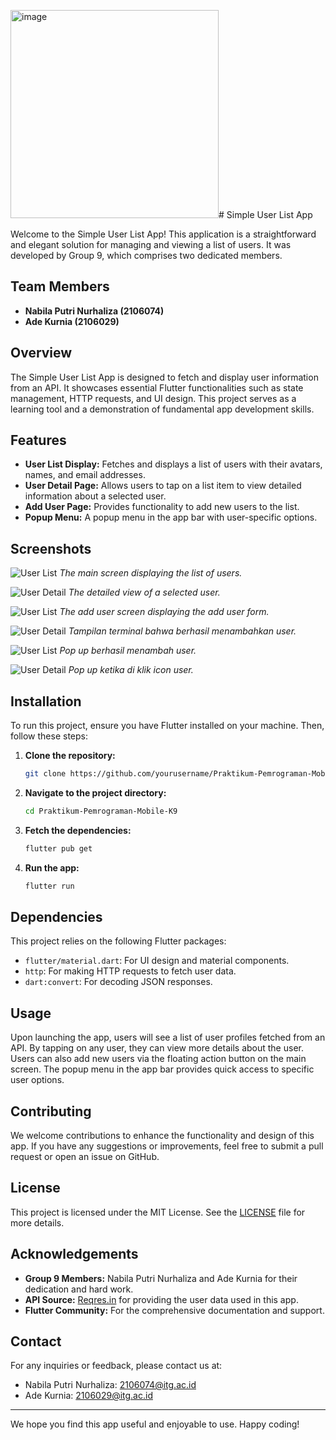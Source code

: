 <img width="333" alt="image" src="https://github.com/NabilaPutriNurhaliza/Praktikum-Pemrograman-Mobile-K9/assets/127383161/b48b8aa7-abf2-4d5b-a3aa-e0e3fc06ea85"># Simple User List App

Welcome to the Simple User List App! This application is a straightforward and elegant solution for managing and viewing a list of users. It was developed by Group 9, which comprises two dedicated members.

## Team Members

- **Nabila Putri Nurhaliza (2106074)**
- **Ade Kurnia (2106029)**

## Overview

The Simple User List App is designed to fetch and display user information from an API. It showcases essential Flutter functionalities such as state management, HTTP requests, and UI design. This project serves as a learning tool and a demonstration of fundamental app development skills.

## Features

- **User List Display:** Fetches and displays a list of users with their avatars, names, and email addresses.
- **User Detail Page:** Allows users to tap on a list item to view detailed information about a selected user.
- **Add User Page:** Provides functionality to add new users to the list.
- **Popup Menu:** A popup menu in the app bar with user-specific options.

## Screenshots

![User List](screenshots/user_list.png)
*The main screen displaying the list of users.*

![User Detail](screenshots/user_detail.png)
*The detailed view of a selected user.*

![User List](screenshots/add_user.png)
*The add user screen displaying the add user form.*

![User Detail](screenshots/add_user_berhasil.png)
*Tampilan terminal bahwa berhasil menambahkan user.*

![User List](screenshots/pop_up_add_user_berhasil.png)
*Pop up berhasil menambah user.*

![User Detail](screenshots/pop_up_user.png)
*Pop up ketika di klik icon user.*

## Installation

To run this project, ensure you have Flutter installed on your machine. Then, follow these steps:

1. **Clone the repository:**
    ```bash
    git clone https://github.com/yourusername/Praktikum-Pemrograman-Mobile-K9.git
    ```
2. **Navigate to the project directory:**
    ```bash
    cd Praktikum-Pemrograman-Mobile-K9
    ```
3. **Fetch the dependencies:**
    ```bash
    flutter pub get
    ```
4. **Run the app:**
    ```bash
    flutter run
    ```

## Dependencies

This project relies on the following Flutter packages:

- `flutter/material.dart`: For UI design and material components.
- `http`: For making HTTP requests to fetch user data.
- `dart:convert`: For decoding JSON responses.

## Usage

Upon launching the app, users will see a list of user profiles fetched from an API. By tapping on any user, they can view more details about the user. Users can also add new users via the floating action button on the main screen. The popup menu in the app bar provides quick access to specific user options.

## Contributing

We welcome contributions to enhance the functionality and design of this app. If you have any suggestions or improvements, feel free to submit a pull request or open an issue on GitHub.

## License

This project is licensed under the MIT License. See the [LICENSE](LICENSE) file for more details.

## Acknowledgements

- **Group 9 Members:** Nabila Putri Nurhaliza and Ade Kurnia for their dedication and hard work.
- **API Source:** [Reqres.in](https://reqres.in/) for providing the user data used in this app.
- **Flutter Community:** For the comprehensive documentation and support.

## Contact

For any inquiries or feedback, please contact us at:

- Nabila Putri Nurhaliza: [2106074@itg.ac.id](mailto:2106074@itg.ac.id)
- Ade Kurnia: [2106029@itg.ac.id](mailto:2106029@itg.ac.id)

---

We hope you find this app useful and enjoyable to use. Happy coding!
